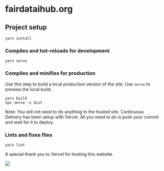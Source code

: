 # fairdataihub.org

## Project setup

```
yarn install
```

### Compiles and hot-reloads for development

```
yarn serve
```

### Compiles and minifies for production

Use this step to build a local production version of the site. Use `serve` to preview the local build.
```
yarn build
npx serve -s dist
```
Note: You will not need to do anything to the hosted site. Continuous Delivery has been setup with Vercel. All you need to do is push your commit and wait for it to deploy.


### Lints and fixes files

```
yarn lint
```




A special thank you to Vercel for hosting this website. 


<img src="https://www.datocms-assets.com/31049/1618983297-powered-by-vercel.svg"  width="auto"/>
